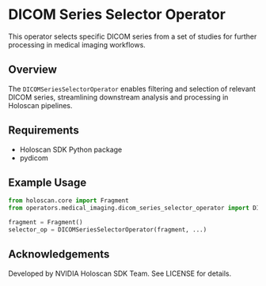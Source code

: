 # DICOM Series Selector Operator

This operator selects specific DICOM series from a set of studies for further processing in medical imaging workflows.

## Overview

The `DICOMSeriesSelectorOperator` enables filtering and selection of relevant DICOM series, streamlining downstream analysis and processing in Holoscan pipelines.

## Requirements

- Holoscan SDK Python package
- pydicom

## Example Usage

```python
from holoscan.core import Fragment
from operators.medical_imaging.dicom_series_selector_operator import DICOMSeriesSelectorOperator

fragment = Fragment()
selector_op = DICOMSeriesSelectorOperator(fragment, ...)
```

## Acknowledgements

Developed by NVIDIA Holoscan SDK Team. See LICENSE for details.
